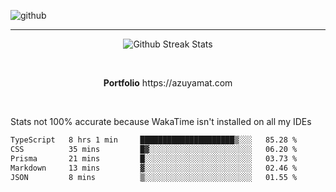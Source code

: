 ![github](https://media.discordapp.net/attachments/881363147364118528/1142610121697021952/background.png?width=1000&height=300)<br>
___
<p align="center">
  <img alt="Github Streak Stats" src="https://streak-stats.demolab.com?user=Azuyamat&theme=transparent&hide_border=true"/>
</p><br>
<p align="center">
      <strong>Portfolio</strong> https://azuyamat.com
</p><br>

Stats not 100% accurate because WakaTime isn't installed on all my IDEs
<!--START_SECTION:waka-->

```txt
TypeScript   8 hrs 1 min     █████████████████████▒░░░   85.28 %
CSS          35 mins         █▓░░░░░░░░░░░░░░░░░░░░░░░   06.20 %
Prisma       21 mins         █░░░░░░░░░░░░░░░░░░░░░░░░   03.73 %
Markdown     13 mins         ▓░░░░░░░░░░░░░░░░░░░░░░░░   02.46 %
JSON         8 mins          ▒░░░░░░░░░░░░░░░░░░░░░░░░   01.55 %
```

<!--END_SECTION:waka-->
